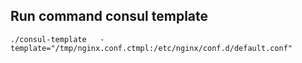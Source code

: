 ## Run command consul template 
```
./consul-template   -template="/tmp/nginx.conf.ctmpl:/etc/nginx/conf.d/default.conf"
```
